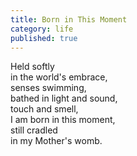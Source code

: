 ```yaml
---
title: Born in This Moment
category: life
published: true
---
```


Held softly  
in the world's embrace,  
senses swimming,  
bathed in light and sound,  
touch and smell,  
I am born in this moment,  
still cradled  
in my Mother's womb.
